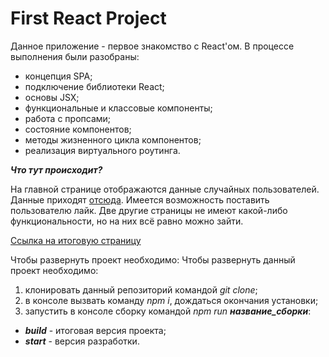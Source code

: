 # First React Project

Данное приложение - первое знакомство с React'ом. В процессе выполнения были разобраны:
- концепция SPA;
- подключение библиотеки React;
- основы JSX;
- функциональные и классовые компоненты;
- работа с пропсами;
- состояние компонентов;
- методы жизненного цикла компонентов;
- реализация виртуального роутинга.

***Что тут происходит?***

На главной странице отображаются данные случайных пользователей. Данные приходят [отсюда](https://randomuser.me/). Имеется возможность поставить пользователю лайк. Две другие страницы не имеют какой-либо функциональности, но на них всё равно можно зайти.

[Ссылка на итоговую страницу](https://lenkaptichka.github.io/First_react_project/)

Чтобы развернуть проект необходимо:
Чтобы развернуть данный проект необходимо:
1. клонировать данный репозиторий командой *git clone*;
2. в консоле вызвать команду *npm i*, дождаться окончания установки;
3. запустить в консоле сборку командой *npm run* ***название_сборки***:
- ***build*** - итоговая версия проекта;
- ***start*** - версия разработки.
